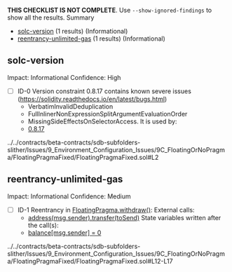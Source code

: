 **THIS CHECKLIST IS NOT COMPLETE**. Use `--show-ignored-findings` to show all the results.
Summary
 - [solc-version](#solc-version) (1 results) (Informational)
 - [reentrancy-unlimited-gas](#reentrancy-unlimited-gas) (1 results) (Informational)
## solc-version
Impact: Informational
Confidence: High
 - [ ] ID-0
Version constraint 0.8.17 contains known severe issues (https://solidity.readthedocs.io/en/latest/bugs.html)
	- VerbatimInvalidDeduplication
	- FullInlinerNonExpressionSplitArgumentEvaluationOrder
	- MissingSideEffectsOnSelectorAccess.
It is used by:
	- [0.8.17](../../contracts/beta-contracts/sdb-subfolders-slither/Issues/9_Environment_Configuration_Issues/9C_FloatingOrNoPragma/FloatingPragmaFixed/FloatingPragmaFixed.sol#L2)

../../contracts/beta-contracts/sdb-subfolders-slither/Issues/9_Environment_Configuration_Issues/9C_FloatingOrNoPragma/FloatingPragmaFixed/FloatingPragmaFixed.sol#L2


## reentrancy-unlimited-gas
Impact: Informational
Confidence: Medium
 - [ ] ID-1
Reentrancy in [FloatingPragma.withdraw()](../../contracts/beta-contracts/sdb-subfolders-slither/Issues/9_Environment_Configuration_Issues/9C_FloatingOrNoPragma/FloatingPragmaFixed/FloatingPragmaFixed.sol#L12-L17):
	External calls:
	- [address(msg.sender).transfer(toSend)](../../contracts/beta-contracts/sdb-subfolders-slither/Issues/9_Environment_Configuration_Issues/9C_FloatingOrNoPragma/FloatingPragmaFixed/FloatingPragmaFixed.sol#L15)
	State variables written after the call(s):
	- [balance[msg.sender] = 0](../../contracts/beta-contracts/sdb-subfolders-slither/Issues/9_Environment_Configuration_Issues/9C_FloatingOrNoPragma/FloatingPragmaFixed/FloatingPragmaFixed.sol#L16)

../../contracts/beta-contracts/sdb-subfolders-slither/Issues/9_Environment_Configuration_Issues/9C_FloatingOrNoPragma/FloatingPragmaFixed/FloatingPragmaFixed.sol#L12-L17


